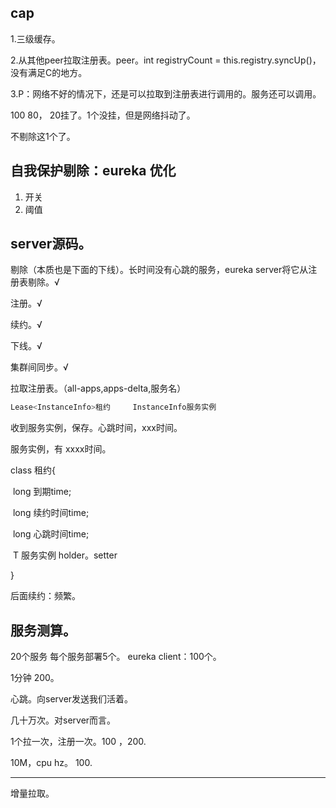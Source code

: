 ## cap 

1.三级缓存。

2.从其他peer拉取注册表。peer。int registryCount = this.registry.syncUp()，没有满足C的地方。

3.P：网络不好的情况下，还是可以拉取到注册表进行调用的。服务还可以调用。



100     80， 20挂了。1个没挂，但是网络抖动了。

不剔除这1个了。



## 自我保护剔除：eureka 优化

1. 开关
2. 阈值







## server源码。

剔除（本质也是下面的下线）。长时间没有心跳的服务，eureka server将它从注册表剔除。√

注册。√

续约。√

下线。√

集群间同步。√

拉取注册表。（all-apps,apps-delta,服务名）

```sh
Lease<InstanceInfo>租约     InstanceInfo服务实例
```



收到服务实例，保存。心跳时间，xxx时间。



服务实例，有 xxxx时间。







class 租约{

​	long 到期time;

​	long 续约时间time;

​	long 心跳时间time;

​	T 服务实例 holder。setter

}



后面续约：频繁。

## 服务测算。

20个服务   每个服务部署5个。 eureka client：100个。

1分钟 200。

心跳。向server发送我们活着。

几十万次。对server而言。



1个拉一次，注册一次。100 ，200.



10M，cpu hz。   100.

----

增量拉取。




